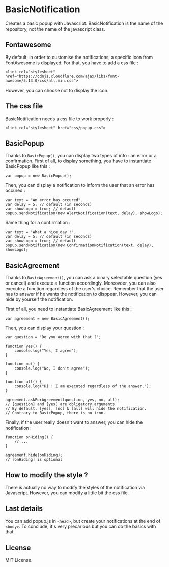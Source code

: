 # BasicNotification

Creates a basic popup with Javascript. BasicNotification is the name of the repository, not the name of the javascript class.

## Fontawesome

By default, in order to customise the notifications, a specific icon from FontAwesome is displayed. For that, you have to add a css file : 

```
<link rel="stylesheet" href="https://cdnjs.cloudflare.com/ajax/libs/font-awesome/5.13.0/css/all.min.css">
```

However, you can choose not to display the icon.

## The css file

BasicNotification needs a css file to work properly :

```
<link rel="stylesheet" href="css/popup.css">
```

## BasicPopup

Thanks to `BasicPopup()`, you can display two types of info : an error or a confirmation.
First of all, to display something, you have to instantiate BasicPopup like this :

```
var popup = new BasicPopup();
```

Then, you can display a notification to inform the user that an error has occured :

```
var text = "An error has occured".
var delay = 5; // default (in seconds)
var showLogo = true; // default
popup.sendNotification(new AlertNotification(text, delay), showLogo);
```

Same thing for a confirmation :

```
var text = "What a nice day !".
var delay = 5; // default (in seconds)
var showLogo = true; // default
popup.sendNotification(new ConfirmationNotification(text, delay), showLogo);
```

## BasicAgreement

Thanks to `BasicAgreement()`, you can ask a binary selectable question (yes or cancel) and execute a function accordingly. Moreovoer, you can also execute a function regardless of the user's choice. Remember that the user has to answer if he wants the notification to disppear. However, you can hide by yourself the notification.

First of all, you need to instantiate BasicAgreement like this :

```
var agreement = new BasicAgreement();
```

Then, you can display your question :

```
var question = "Do you agree with that ?";

function yes() {
    console.log("Yes, I agree");
}

function no() {
    console.log("No, I don't agree");
}

function all() {
    console.log("Hi ! I am executed regardless of the answer.");
}

agreement.askForAgreement(question, yes, no, all);
// [question] and [yes] are obligatory arguments.
// By default, [yes], [no] & [all] will hide the notification.
// Contrary to BasicPopup, there is no icon.
```

Finally, if the user really doesn't want to answer, you can hide the notification :

```
function onHiding() {
    // ...
}

agreement.hide(onHiding);
// [onHiding] is optional
```

## How to modify the style ?

There is actually no way to modify the styles of the notification via Javascript. However, you can modify a little bit the css file.

## Last details

You can add popup.js in `<head>`, but create your notifications at the end of `<body>`.
To conclude, it's very precarious but you can do the basics with that.

## License

MIT License.